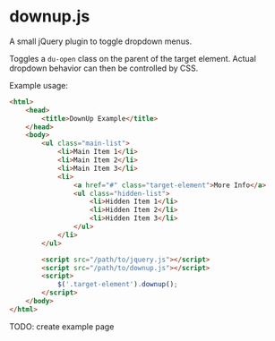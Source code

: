 downup.js
======

A small jQuery plugin to toggle dropdown menus.

Toggles a `du-open` class on the parent of the target element. Actual dropdown behavior can then be controlled by CSS.

Example usage:

```html
<html>
	<head>
		<title>DownUp Example</title>
	</head>
	<body>
		<ul class="main-list">
			<li>Main Item 1</li>
			<li>Main Item 2</li>
			<li>Main Item 3</li>
			<li>
				<a href="#" class="target-element">More Info</a>
				<ul class="hidden-list">
					<li>Hidden Item 1</li>
					<li>Hidden Item 2</li>
					<li>Hidden Item 3</li>
				</ul>
			</li>
		</ul>

		<script src="/path/to/jquery.js"></script>
		<script src="/path/to/downup.js"></script>
		<script>
			$('.target-element').downup();
		</script>
	</body>
</html>
```

TODO: create example page